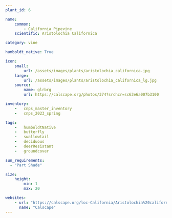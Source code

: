 ```yaml
---
plant_id: 6

name: 
    common: 
        - California Pipevine 
    scientific: Aristolochia Californica 

category: vine

humboldt_native: True

icon: 
    small: 
        url: /assets/images/plants/aristolochia_californica.jpg 
    large: 
        url: /assets/images/plants/aristolochia_californica_lg.jpg 
    source: 
        name: glrbrg 
        url: https://calscape.org/photos/374?srchcr=sc63e6a007b3100 

inventory: 
    -   cnps_master_inventory
    -   cnps_2023_spring

tags:  
    -   humboldtNative
    -   butterfly
    -   swallowtail
    -   deciduous
    -   deerResistant
    -   groundcover

sun_requirements:
  - "Part Shade"

size:
    height: 
        min: 1
        max: 20

websites:
    - url: "https://calscape.org/loc-California/Aristolochia%20californica(%20)"
      name: "Calscape"
---
```


